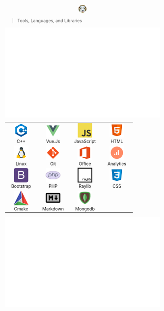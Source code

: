 <div align="center">
<img src="resources/goat.png" width="5%"/>
</div>

> Tools, Languages, and Libraries

<img src="https://raw.githubusercontent.com/Puwya/ReadmePanel/master/generated/overview.svg#gh-dark-mode-only" alt="Puwya Stats" align="right" />

<div>
<table align="left">
  <tr>
    <td align="center" width="90">
        <a href="https://en.cppreference.com/w/"><img src="resources/cpp.png" width="48" height="48" alt="C++" /></a>
      <br>C++
    </td>
    <td align="center" width="90">
      <a href="https://vuejs.org/guide/introduction.html"><img src="resources/vue.png" width="48" height="48" alt="Vue.Js" /></a>
      <br>Vue.Js
    </td>    
    <td align="center" width="90">
        <a href="https://developer.mozilla.org/en-US/docs/Web/JavaScript"><img src="resources/javascript-original.svg" width="48" height="48" alt="JavaScript" /></a>
      <br>JavaScript
    </td>
    <td align="center" width="90">
      <a href="https://developer.mozilla.org/en-US/docs/Web/HTML"><img src="resources/html.png" width="48" height="48" alt="HTML" /></a>
      <br>HTML
    </td>    
  </tr>
  <tr>
    <td align="center" width="90">
        <img src="resources/linux.png" width="48" height="48" alt="Linux" />
      <br>Linux
    </td>
    <td align="center" width="90">
        <img src="resources/git.png" width="48" height="48" alt="Git" />
      <br>Git
    </td>    
    <td align="center" width="90">
        <img src="resources/office.png" width="48" height="48" alt="Office" />
      <br>Office
    </td>
    <td align="center" width="90">
        <img src="resources/analytics.png" width="48" height="48" alt="Analytics" />
      <br>Analytics
    </td>
  </tr>
  <tr>
    <td align="center" width="90">
        <a href="https://getbootstrap.com/docs/5.2/getting-started/introduction/"><img src="resources/bootstrap-plain.svg" width="48" height="48" alt="Bootstrap" /></a>
      <br>Bootstrap
    </td>
    <td align="center" width="90">
      <a href="https://devdocs.io/php/"><img src="resources/PHP.png" width="48" height="48" alt="PHP" /></a>
      <br>PHP
    </td>  
    <td align="center" width="90">
        <a href="https://www.raylib.com/"><img src="resources/raylib.png" width="48" height="48" alt="Raylib" /></a>
      <br>Raylib
    </td>
    <td align="center" width="90">
        <img src="resources/css.png" width="48" height="48" alt="CSS" />
      <br>CSS
    </td>        
  </tr>
  <tr>
      <td align="center" width="90">
        <img src="resources/cmake.png" width="48" height="48" alt="Cmake" />
      <br>Cmake
    </td>
        <td align="center" width="90">
        <img src="resources/markdown.png" width="48" height="48" alt="Markdown" />
      <br>Markdown
    </td>
        <td align="center" width="90">
        <img src="resources/mongodb.png" width="48" height="48" alt="Mongodb" />
      <br>Mongodb
    </td>        
  </tr>
</table>
<img align="right" src="https://raw.githubusercontent.com/Puwya/ReadmePanel/master/generated/languages.svg#gh-dark-mode-only" alt="Puwya Languages"/>
</div>
